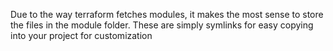 Due to the way terraform fetches modules, it makes the most sense to store the files in the module folder. These are simply symlinks for easy
copying into your project for customization
